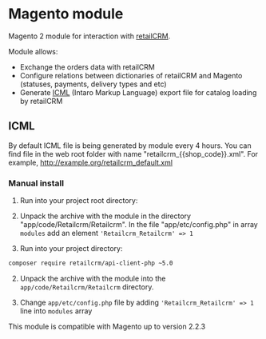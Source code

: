 Magento module
==============

Magento 2 module for interaction with [retailCRM](http://www.retailcrm.ru).

Module allows:

* Exchange the orders data with retailCRM
* Configure relations between dictionaries of retailCRM and Magento (statuses, payments, delivery types and etc)
* Generate [ICML](http://www.retailcrm.ru/docs/Developers/ICML) (Intaro Markup Language) export file for catalog loading by retailCRM

## ICML

By default ICML file is being generated by module every 4 hours. You can find file in the web root folder with name "retailcrm_{{shop_code}}.xml". For example, http://example.org/retailcrm_default.xml

### Manual install

1) Run into your project root directory:

1) Unpack the archive with the module in the directory "app/code/Retailcrm/Retailcrm". In the file "app/etc/config.php" in array `modules` add an element `'Retailcrm_Retailcrm' => 1`

2) Run into your project directory:

```bash
composer require retailcrm/api-client-php ~5.0
```

2) Unpack the archive with the module into the `app/code/Retailcrm/Retailcrm` directory.

3) Change `app/etc/config.php` file by adding `'Retailcrm_Retailcrm' => 1` line into `modules` array

This module is compatible with Magento up to version 2.2.3
